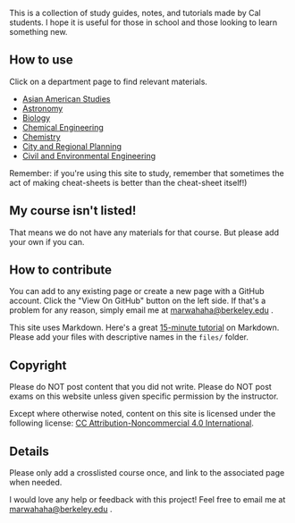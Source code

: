 This is a collection of study guides, notes, and tutorials made by Cal students. I hope it is useful for those in school and those looking to learn something new.

## How to use
Click on a department page to find relevant materials.

* [Asian American Studies](./asianamericanstudies)
* [Astronomy](./astronomy)
* [Biology](./biology)
* [Chemical Engineering](./chemicalengineering)
* [Chemistry](./chemistry)
* [City and Regional Planning](./cityplanning)
* [Civil and Environmental Engineering](./civilengineering)


Remember: if you're using this site to study, remember that sometimes the act of making cheat-sheets is better than the cheat-sheet itself!)

## My course isn't listed!
That means we do not have any materials for that course. But please add your own if you can.

## How to contribute
You can add to any existing page or create a new page with a GitHub account. Click the "View On GitHub" button on the left side. If that's a problem for any reason, simply email me at marwahaha@berkeley.edu .

This site uses Markdown. Here's a great [15-minute tutorial](http://www.markdowntutorial.com) on Markdown. Please add your files with descriptive names in the `files/` folder.

## Copyright
Please do NOT post content that you did not write.
Please do NOT post exams on this website unless given specific permission by the instructor.

Except where otherwise noted, content on this site is licensed under the following license:
[CC Attribution-Noncommercial 4.0 International](https://creativecommons.org/licenses/by-nc/4.0/deed.en).


## Details
Please only add a crosslisted course once, and link to the associated page when needed.

I would love any help or feedback with this project! Feel free to email me at marwahaha@berkeley.edu .
